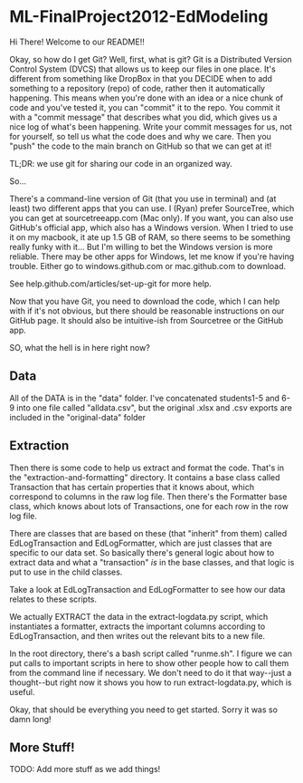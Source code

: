 ML-FinalProject2012-EdModeling
==============================

Hi There! Welcome to our README!!

Okay, so how do I get Git? Well, first, what is git? Git is a Distributed Version
Control System (DVCS) that allows us to keep our files in one place. It's
different from something like DropBox in that you DECIDE when to add
something to a repository (repo) of code, rather then it automatically happening.
This means when you're done with an idea or a nice chunk of code and you've
tested it, you can "commit" it to the repo. You commit it with a "commit
message" that describes what you did, which gives us a nice log of what's been
happening. Write your commit messages for us, not for yourself, so tell us
what the code does and why we care. Then you "push" the code to the main
branch on GitHub so that we can get at it!

TL;DR: we use git for sharing our code in an organized way.

So...

There's a command-line version of Git (that you use in terminal) and (at least) two
different apps that you can use. I (Ryan) prefer SourceTree, which you can get at
sourcetreeapp.com (Mac only). If you want, you can also use GitHub's
official app, which also has a Windows version. When I tried to use it on my
macbook, it ate up 1.5 GB of RAM, so there seems to be something really funky
with it... But I'm willing to bet the Windows version is more reliable. There
may be other apps for Windows, let me know if you're having trouble. Either go
to windows.github.com or mac.github.com to download.

See help.github.com/articles/set-up-git for more help.

Now that you have Git, you need to download the code, which I can help with if
it's not obvious, but there should be reasonable instructions on our GitHub
page. It should also be intuitive-ish from Sourcetree or the GitHub app.

SO, what the hell is in here right now?

Data
----

All of the DATA is in the "data" folder. I've concatenated students1-5 and 6-9
into one file called "alldata.csv", but the original .xlsx and .csv exports
are included in the "original-data" folder

Extraction
----------

Then there is some code to help us extract and format the code. That's in the
"extraction-and-formatting" directory. It contains a base class called
Transaction that has certain properties that it knows about, which correspond
to columns in the raw log file. Then there's the Formatter base class, which
knows about lots of Transactions, one for each row in the row log file.

There are classes that are based on these (that "inherit" from them) called
EdLogTransaction and EdLogFormatter, which are just classes that are specific
to our data set. So basically there's general logic about how to extract data
and what a "transaction" *is* in the base classes, and that logic is put to
use in the child classes. 

Take a look at EdLogTransaction and EdLogFormatter to see how our data relates
to these scripts.

We actually EXTRACT the data in the extract-logdata.py script, which
instantiates a formatter, extracts the important columns according to
EdLogTransaction, and then writes out the relevant bits to a new file.

In the root directory, there's a bash script called "runme.sh". I figure we
can put calls to important scripts in here to show other people how to call
them from the command line if necessary. We don't need to do it that way--just
a thought--but right now it shows you how to run extract-logdata.py, which is
useful.

Okay, that should be everything you need to get started. Sorry it was so damn
long!

More Stuff!
-----------

TODO: Add more stuff as we add things!

